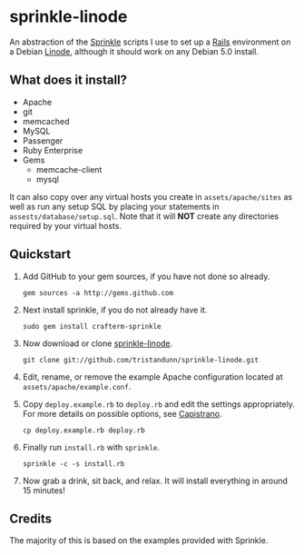 # sprinkle-linode

An abstraction of the [Sprinkle](http://github.com/crafterm/sprinkle) scripts I use to set up a [Rails](http://rubyonrails.org) environment on a Debian [Linode](http://linode.com), although it should work on any Debian 5.0 install.

## What does it install?

* Apache
* git
* memcached
* MySQL
* Passenger
* Ruby Enterprise
* Gems
  * memcache-client
  * mysql

It can also copy over any virtual hosts you create in `assets/apache/sites` as well as run any setup SQL by placing your statements in `assests/database/setup.sql`. Note that it will **NOT** create any directories required by your virtual hosts.

## Quickstart

1. Add GitHub to your gem sources, if you have not done so already.
   <pre><code>gem sources -a http://gems.github.com</code></pre>

2. Next install sprinkle, if you do not already have it.
   <pre><code>sudo gem install crafterm-sprinkle</code></pre>

3. Now download or clone [sprinkle-linode](http://github.com/tristandunn/sprinkle-linode).
   <pre><code>git clone git://github.com/tristandunn/sprinkle-linode.git</code></pre>

4. Edit, rename, or remove the example Apache configuration located at <code>assets/apache/example.conf</code>.

5. Copy `deploy.example.rb` to `deploy.rb` and edit the settings appropriately. For more details on possible options, see [Capistrano](http://www.capify.org/).
   <pre><code>cp deploy.example.rb deploy.rb</code></pre>

6. Finally run `install.rb` with `sprinkle`.
   <pre><code>sprinkle -c -s install.rb</code></pre>

7. Now grab a drink, sit back, and relax. It will install everything in around 15 minutes!

## Credits

The majority of this is based on the examples provided with Sprinkle.
